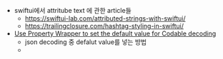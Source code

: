 - swiftui에서 attritube text 에 관한 article들
	- https://swiftui-lab.com/attributed-strings-with-swiftui/ 
	- https://trailingclosure.com/hashtag-styling-in-swiftui/
- [Use Property Wrapper to set the default value for Codable decoding](https://mp.weixin.qq.com/s/jOyHRS2Wx6MJpuYuENhVgg)
	- json decoding 중 defalut value를 넣는 방법
	- 



